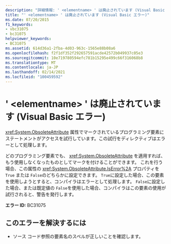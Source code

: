 ```yaml
---
description: "詳細情報: ' <elementname> ' は廃止されています (Visual Basic エラー)"
title: "' <elementname> ' は廃止されています (Visual Basic エラー)"
ms.date: 07/20/2015
f1_keywords:
- vbc31075
- bc31075
helpviewer_keywords:
- BC31075
ms.assetid: 614d36a1-2fba-4d03-963c-1565e88b08a6
ms.openlocfilehash: f2f1df352f292657591acde42572b049937c05e3
ms.sourcegitcommit: 10e719780594efc781b15295e499c66f316068b8
ms.translationtype: MT
ms.contentlocale: ja-JP
ms.lasthandoff: 02/14/2021
ms.locfileid: "100459592"
---
```

# <a name="elementname-is-obsolete-visual-basic-error"></a>' \<elementname> ' は廃止されています (Visual Basic エラー)

<xref:System.ObsoleteAttribute> 属性でマークされているプログラミング要素にステートメントがアクセスを試行しています。この試行をディレクティブはエラーとして処理します。  
  
 どのプログラミング要素でも、 <xref:System.ObsoleteAttribute> を適用すれば、もう使用しなくなったものとしてマークを付けることができます。 これを行う場合、この属性の <xref:System.ObsoleteAttribute.IsError%2A> プロパティを `True` または `False`のどちらかに設定できます。 `True`に設定した場合、この要素を使用しようとすると、コンパイラはエラーとして処理します。 `False`に設定した場合、または既定値の `False`を使用した場合、コンパイラはこの要素の使用が試行されると、警告を発行します。  
  
 **エラー ID:** BC31075  
  
## <a name="to-correct-this-error"></a>このエラーを解決するには  
  
- ソース コード参照の要素名のスペルが正しいことを確認します。
